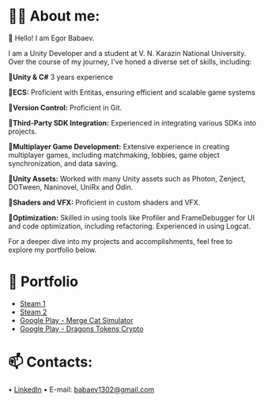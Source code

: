 # 🧑‍🦱 About me:
👋 Hello! I am Egor Babaev.

I am a Unity Developer and a student at V. N. Karazin National University.
Over the course of my journey, I've honed a diverse set of skills, including:

📌**Unity & C#** 3 years experience 

📌**ECS:** Proficient with Entitas, ensuring efficient and scalable game systems

📌**Version Control:** Proficient in Git.

📌**Third-Party SDK Integration:** Experienced in integrating various SDKs into projects.

📌**Multiplayer Game Development:** Extensive experience in creating multiplayer games, including matchmaking, lobbies, game object synchronization, and data saving.

📌**Unity Assets:** Worked with many Unity assets such as Photon, Zenject, DOTween, Naninovel, UniRx and Odin.

📌**Shaders and VFX:** Proficient in custom shaders and VFX.

📌**Optimization:** Skilled in using tools like Profiler and FrameDebugger for UI and code optimization, including refactoring. Experienced in using Logcat.

For a deeper dive into my projects and accomplishments, feel free to explore my portfolio below.

# 🌟 Portfolio
- [Steam 1](https://store.steampowered.com/curator/44358675)
- [Steam 2](https://store.steampowered.com/curator/41338556)
- [Google Play - Merge Cat Simulator](https://play.google.com/store/apps/details?id=com.soul.merge.cat.cute.simulator.adventure&pcampaignid=web_share)
- [Google Play - Dragons Tokens Crypto](https://play.google.com/store/apps/details?id=com.dragons.tokens.crypto&pcampaignid=web_share)

# 📫 Contacts:
• [LinkedIn](https://www.linkedin.com/in/egor-babaev/)
• E-mail: babaev1302@gmail.com
